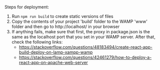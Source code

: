 Steps for deployment:
1. Run `npm run build` to create static versions of files
2. Copy the contents of your project 'build' folder to the WAMP 'www' folder and then go to http://localhost/ in your browser
3. If anything fails, make sure that first, the proxy in package.json is the same as the localhost port that you set in your WAMP server. After that, check the following links:
    - https://stackoverflow.com/questions/48183494/create-react-app-build-deploy-on-lamp-xampp-wamp
    - https://stackoverflow.com/questions/42461279/how-to-deploy-a-react-app-on-apache-web-server

